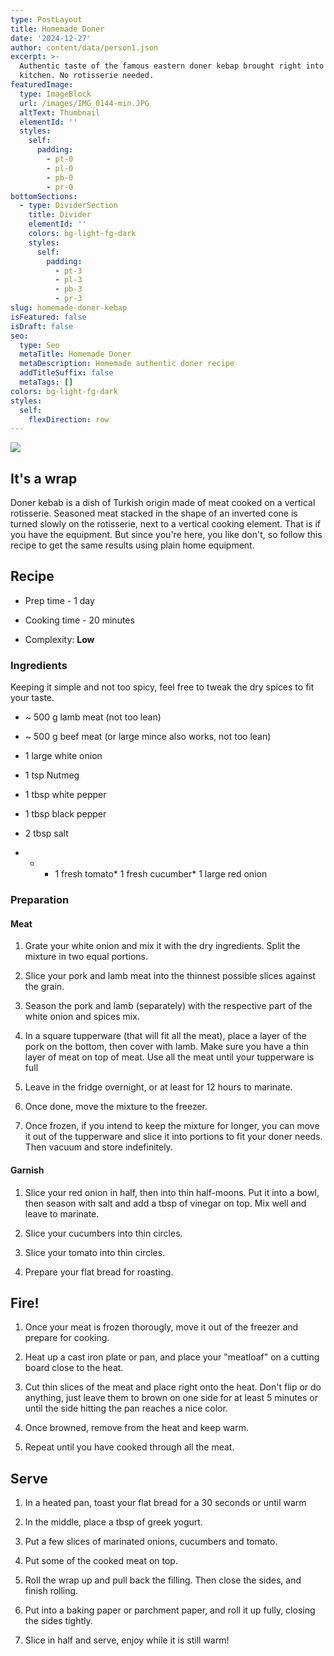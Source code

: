 ```yaml
---
type: PostLayout
title: Homemade Doner
date: '2024-12-27'
author: content/data/person1.json
excerpt: >-
  Authentic taste of the famous eastern doner kebap brought right into your home
  kitchen. No rotisserie needed.
featuredImage:
  type: ImageBlock
  url: /images/IMG_0144-min.JPG
  altText: Thumbnail
  elementId: ''
  styles:
    self:
      padding:
        - pt-0
        - pl-0
        - pb-0
        - pr-0
bottomSections:
  - type: DividerSection
    title: Divider
    elementId: ''
    colors: bg-light-fg-dark
    styles:
      self:
        padding:
          - pt-3
          - pl-3
          - pb-3
          - pr-3
slug: homemade-doner-kebap
isFeatured: false
isDraft: false
seo:
  type: Seo
  metaTitle: Homemade Doner
  metaDescription: Homemade authentic doner recipe
  addTitleSuffix: false
  metaTags: []
colors: bg-light-fg-dark
styles:
  self:
    flexDirection: row
---
```

![](/images/IMG_0144-min.JPG)

## It's a wrap

Doner kebab is a dish of Turkish origin made of meat cooked on a vertical rotisserie. Seasoned meat stacked in the shape of an inverted cone is turned slowly on the rotisserie, next to a vertical cooking element. That is if you have the equipment. But since you're here, you like don't, so follow this recipe to get the same results using plain home equipment.

## Recipe

*   Prep time - 1 day

*   Cooking time - 20 minutes

*   Complexity: **Low**

### Ingredients

Keeping it simple and not too spicy, feel free to tweak the dry spices to fit your taste.

*   \~ 500 g lamb meat (not too lean)

*   \~ 500 g beef meat (or large mince also works, not too lean)

*   1 large white onion

*   1 tsp Nutmeg

*   1 tbsp white pepper

*   1 tbsp black pepper

*   2 tbsp salt

*   *   *   1 fresh tomato\*   1 fresh cucumber\*   1 large red onion

### Preparation

#### Meat

1.  Grate your white onion and mix it with the dry ingredients. Split the mixture in two equal portions.

2.  Slice your pork and lamb meat into the thinnest possible slices against the grain.

3.  Season the pork and lamb (separately) with the respective part of the white onion and spices mix.

4.  In a square tupperware (that will fit all the meat), place a layer of the pork on the bottom, then cover with lamb. Make sure you have a thin layer of meat on top of meat. Use all the meat until your tupperware is full

5.  Leave in the fridge overnight, or at least for 12 hours to marinate.

6.  Once done, move the mixture to the freezer.

7.  Once frozen, if you intend to keep the mixture for longer, you can move it out of the tupperware and slice it into portions to fit your doner needs. Then vacuum and store indefinitely.

#### Garnish

1.  Slice your red onion in half, then into thin half-moons. Put it into a bowl, then season with salt and add a tbsp of vinegar on top. Mix well and leave to marinate.

2.  Slice your cucumbers into thin circles.

3.  Slice your tomato into thin circles.

4.  Prepare your flat bread for roasting.

## Fire!

1.  Once your meat is frozen thorougly, move it out of the freezer and prepare for cooking.

2.  Heat up a cast iron plate or pan, and place your "meatloaf" on a cutting board close to the heat.

3.  Cut thin slices of the meat and place right onto the heat. Don't flip or do anything, just leave them to brown on one side for at least 5 minutes or until the side hitting the pan reaches a nice color.

4.  Once browned, remove from the heat and keep warm.

5.  Repeat until you have cooked through all the meat.

## Serve

1.  In a heated pan, toast your flat bread for a 30 seconds or until warm

2.  In the middle, place a tbsp of greek yogurt.

3.  Put a few slices of marinated onions, cucumbers and tomato.

4.  Put some of the cooked meat on top.

5.  Roll the wrap up and pull back the filling. Then close the sides, and finish rolling.

6.  Put into a baking paper or parchment paper, and roll it up fully, closing the sides tightly.

7.  Slice in half and serve, enjoy while it is still warm!

